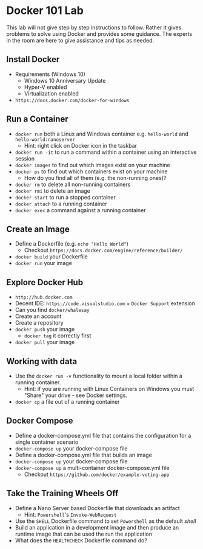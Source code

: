 # Docker 101 Lab #

This lab will not give step by step instructions to follow.  Rather it gives problems to solve using Docker and provides some guidance.  The experts in the room are here to give assistance and tips as needed.

## Install Docker ##
- Requirements (Windows 10)
	- Windows 10 Anniversary Update
	- Hyper-V enabled
	- Virtualization enabled
- `https://docs.docker.com/docker-for-windows`

## Run a Container ##
- `docker run` both a Linux and Windows container e.g. `hello-world` and `hello-world:nanoserver`
	- Hint: right click on Docker icon in the taskbar 
- `docker run -it` to run a command within a container using an interactive session
- `docker images` to find out which images exist on your machine
- `docker ps` to find out which containers exist on your machine 
	- How do you find all of them (e.g. the non-running ones)?
- `docker rm` to delete all non-running containers
- `docker rmi` to delete an image
- `docker start` to run a stopped container
- `docker attach` to a running container
- `docker exec` a command against a running container

## Create an Image ##
- Define a Dockerfile (e.g. `echo "Hello World"`)
	- Checkout `https://docs.docker.com/engine/reference/builder/`
- `docker build` your Dockerfile
- `docker run` your image

## Explore Docker Hub ##
- `http://hub.docker.com`
- Decent IDE: `https://code.visualstudio.com` + `Docker Support` extension
- Can you find `docker/whalesay`
- Create an account
- Create a repository
- `docker push` your image
	- `docker tag` it correctly first
- `docker pull` your image

## Working with data ##
- Use the `docker run -v` functionality to mount a local folder within a running container.
	- Hint: if you are running with Linux Containers on Windows you must "Share" your drive - see Docker settings.
- `docker cp` a file out of a running container

## Docker Compose ##
- Define a docker-compose.yml file that contains the configuration for a single container scenario
- `docker-compose up` your docker-compose file
- Define a docker-compose.yml file that builds an image
- `docker-compose up` your docker-compose file
- `docker-compose up` a multi-container docker-compose.yml file
	- Checkout `https://github.com/docker/example-voting-app`

## Take the Training Wheels Off ##
- Define a Nano Server based Dockerfile that downloads an artifact
	- Hint: `Powershell`'s `Invoke-WebRequest`
- Use the `SHELL` Dockerfile command to set `Powershell` as the default *shell*
- Build an application in a development image and then produce an runtime image that can be used the run the application
- What does the `HEALTHCHECK` Dockerfile command do?




 
